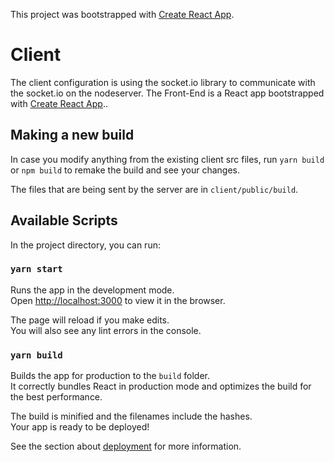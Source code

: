 This project was bootstrapped with [Create React App](https://github.com/facebook/create-react-app).

# Client

The client configuration is using the socket.io library to communicate with the socket.io on the nodeserver.
The Front-End is a React app bootstrapped with [Create React App](https://github.com/facebook/create-react-app)..

## Making a new build

In case you modify anything from the existing client src files, run `yarn build` or `npm build` to remake the build and see your changes.

The files that are being sent by the server are in `client/public/build`.

## Available Scripts

In the project directory, you can run:

### `yarn start`

Runs the app in the development mode.<br />
Open [http://localhost:3000](http://localhost:3000) to view it in the browser.

The page will reload if you make edits.<br />
You will also see any lint errors in the console.

### `yarn build`

Builds the app for production to the `build` folder.<br />
It correctly bundles React in production mode and optimizes the build for the best performance.

The build is minified and the filenames include the hashes.<br />
Your app is ready to be deployed!

See the section about [deployment](https://facebook.github.io/create-react-app/docs/deployment) for more information.
